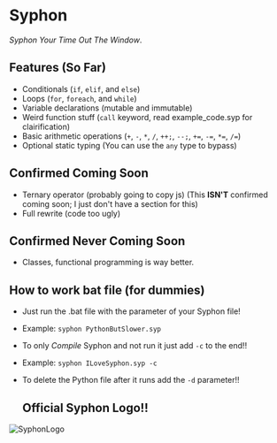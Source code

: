 # Syphon

*Syphon Your Time Out The Window*.

## Features (So Far)

- Conditionals (`if`, `elif`, and `else`)
- Loops (`for`, `foreach`, and `while`)
- Variable declarations (mutable and immutable)
- Weird function stuff (`call` keyword, read example_code.syp for clairification)
- Basic arithmetic operations (`+`, `-`, `*`, `/`, `++;`, `--;`, `+=`, `-=`, `*=`, `/=`)
- Optional static typing (You can use the `any` type to bypass)

## Confirmed Coming Soon

- Ternary operator (probably going to copy js) (This **ISN'T** confirmed coming soon; I just don't have a section for this)
- Full rewrite (code too ugly)

## Confirmed Never Coming Soon

- Classes, functional programming is way better.

## How to work bat file (for dummies)

- Just run the .bat file with the parameter of your Syphon file!
- Example: `syphon PythonButSlower.syp`
- To only *Compile* Syphon and not run it just add `-c` to the end!!
- Example: `syphon ILoveSyphon.syp -c`
- To delete the Python file after it runs add the `-d` parameter!!

  ## Official Syphon Logo!!
  
![SyphonLogo](https://github.com/user-attachments/assets/a117d966-664e-4ab2-958c-7a96a25edd5b)
